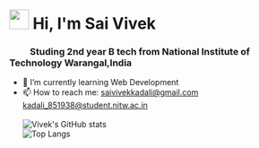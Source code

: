 ### <h1><img src="https://raw.githubusercontent.com/MartinHeinz/MartinHeinz/master/wave.gif" width="35px"> Hi, I'm Sai Vivek</h1>

<h3>&emsp;&emsp; Studing 2nd year B tech from National Institute of Technology Warangal,India</h3>

- 🌱 I’m currently learning Web Development
- 📫 How to reach me: saivivekkadali@gmail.com <br>  kadali_851938@student.nitw.ac.in<br><br>
![Vivek's GitHub stats](https://github-readme-stats.vercel.app/api?username=saivivek321&show_icons=true&theme=midnight-purple)<br>
![Top Langs](https://github-readme-stats.vercel.app/api/top-langs/?username=saivivek321&theme=midnight-purple)


<!--
**saivivek321/saivivek321** is a ✨ _special_ ✨ repository because its `README.md` (this file) appears on your GitHub profile.

Here are some ideas to get you started:

- 🔭 I’m currently working on ...
- 🌱 I’m currently learning ...
- 👯 I’m looking to collaborate on ...
- 🤔 I’m looking for help with ...
- 💬 Ask me about ...
- 📫 How to reach me: ...
- 😄 Pronouns: ...
- ⚡ Fun fact: ...
-->
